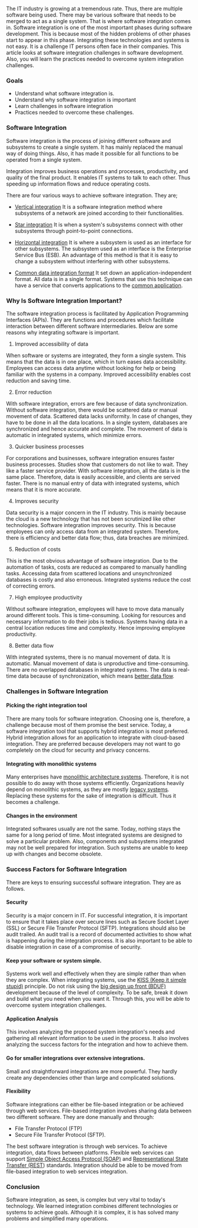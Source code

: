 
The IT industry is growing at a tremendous rate. Thus, there are multiple software being used. There may be various software that needs to be merged to act as a single system. That is where software integration comes in. Software integration is one of the most important phases during software development. This is because most of the hidden problems of other phases start to appear in this phase. Integrating these technologies and systems is not easy. It is a challenge IT persons often face in their companies. This article looks at software integration challenges in software development. Also, you will learn the practices needed to overcome system integration challenges.

### Goals
+ Understand what software integration is.
+ Understand why software integration is important
+ Learn challenges in software integration
+ Practices needed to overcome these challenges.

### Software Integration
Software integration is the process of joining different software and subsystems to create a single system. It has mainly replaced the manual way of doing things. Also, it has made it possible for all functions to be operated from a single system.

Integration improves business operations and processes, productivity, and quality of the final product. It enables IT systems to talk to each other. Thus speeding up information flows and reduce operating costs.

There are four various ways to achieve software integration. They are;

+ [Vertical integration](https://en.wikipedia.org/wiki/Vertical_integration)
It is a software integration method where subsystems of a network are joined according to their functionalities.

+ [Star integration](https://en.wikipedia.org/wiki/System_integration#:~:text=Star%20integration%2C%20also%20known%20as,each%20of%20the%20remaining%20subsystems.&amp;text=This%20allows%20cutting%20the%20costs%20of%20integration%20and%20provides%20extreme%20flexibility.)
It is when a system's subsystems connect with other subsystems through point-to-point connections.

+ [Horizontal integration](https://en.wikipedia.org/wiki/Horizontal_integration#:~:text=Horizontal%20integration%20is%20the%20process,for%20that%20product%20or%20service.)
It is where a subsystem is used as an interface for other subsystems. The subsystem used as an interface is the Enterprise Service Bus (ESB). An advantage of this method is that it is easy to change a subsystem without interfering with other subsystems.

+ [Common data integration format](https://en.wikipedia.org/wiki/System_integration)
It set down an application-independent format. All data is in a single format. Systems that use this technique can have a service that converts applications to the [common application](https://biz-techservices.com/the-importance-of-system-integration-in-businesses/).

### Why Is Software Integration Important?
The software integration process is facilitated by Application Programming Interfaces (APIs). They are functions and procedures which facilitate interaction between different software intermediaries. Below are some reasons why integrating software is important.

1. Improved accessibility of data

When software or systems are integrated, they form a single system. This means that the data is in one place, which in turn eases data accessibility. Employees can access data anytime without looking for help or being familiar with the systems in a company. Improved accessibility enables cost reduction and saving time.

2. Error reduction

With software integration, errors are few because of data synchronization. Without software integration, there would be scattered data or manual movement of data. Scattered data lacks uniformity. In case of changes, they have to be done in all the data locations. In a single system, databases are synchronized and hence accurate and complete. The movement of data is automatic in integrated systems, which minimize errors.

3. Quicker business processes

For corporations and businesses, software integration ensures faster business processes. Studies show that customers do not like to wait. They like a faster service provider. With software integration, all the data is in the same place. Therefore, data is easily accessible, and clients are served faster. There is no manual entry of data with integrated systems, which means that it is more accurate.

4. Improves security

Data security is a major concern in the IT industry. This is mainly because the cloud is a new technology that has not been scrutinized like other technologies. Software integration improves security. This is because employees can only access data from an integrated system. Therefore, there is efficiency and better data flow; thus, data breaches are minimized.

5. Reduction of costs

This is the most obvious advantage of software integration. Due to the automation of tasks, costs are reduced as compared to manually handling tasks. Accessing data from scattered locations and unsynchronized databases is costly and also erroneous. Integrated systems reduce the cost of correcting errors.

7. High employee productivity

Without software integration, employees will have to move data manually around different tools. This is time-consuming. Looking for resources and necessary information to do their jobs is tedious. Systems having data in a central location reduces time and complexity. Hence improving employee productivity.

8. Better data flow

With integrated systems, there is no manual movement of data. It is automatic. Manual movement of data is unproductive and time-consuming. There are no overlapped databases in integrated systems. The data is real-time data because of synchronization, which means [better data flow](https://learn.g2.com/reasons-to-integrate-software).

### Challenges in Software Integration

#### Picking the right integration tool
There are many tools for software integration. Choosing one is, therefore, a challenge because most of them promise the best service. Today, a software integration tool that supports hybrid integration is most preferred. Hybrid integration allows for an application to integrate with cloud-based integration. They are preferred because developers may not want to go completely on the cloud for security and privacy concerns.

#### Integrating with monolithic systems
Many enterprises have [monolithic architecture systems](https://en.wikipedia.org/wiki/Monolithic_system#:~:text=A%20software%20system%20is%20called,than%20containing%20architecturally%20separate%20components.). Therefore, it is not possible to do away with those systems efficiently. Organizations heavily depend on monolithic systems, as they are mostly [legacy systems](https://www.youredi.com/blog/legacy-system-integration). Replacing these systems for the sake of integration is difficult. Thus it becomes a challenge.

#### Changes in the environment
Integrated softwares usually are not the same. Today, nothing stays the same for a long period of time. Most integrated systems are designed to solve a particular problem. Also, components and subsystems integrated may not be well prepared for integration. Such systems are unable to keep up with changes and become obsolete.

### Success Factors for Software Integration
There are keys to ensuring successful software integration. They are as follows.

#### Security
Security is a major concern in IT. For successful integration, it is important to ensure that it takes place over secure lines such as Secure Socket Layer (SSL) or Secure File Transfer Protocol (SFTP). Integrations should also be audit trailed. An audit trail is a record of documented activities to show what is happening during the integration process. It is also important to be able to disable integration in case of a compromise of security.

#### Keep your software or system simple.
Systems work well and effectively when they are simple rather than when they are complex. When integrating systems, use the [KISS (Keep it simple stupid)](https://en.wikipedia.org/wiki/KISS_principle) principle. Do not risk using the [big design up front (BDUF)](https://en.wikipedia.org/wiki/Big_Design_Up_Front) development because of the level of complexity. To be safe, break it down and build what you need when you want it. Through this, you will be able to overcome system integration challenges.

#### Application Analysis
This involves analyzing the proposed system integration&#39;s needs and gathering all relevant information to be used in the process. It also involves analyzing the success factors for the integration and how to achieve them.

#### Go for smaller integrations over extensive integrations.
Small and straightforward integrations are more powerful. They hardly create any dependencies other than large and complicated solutions.

#### Flexibility
Software integrations can either be file-based integration or be achieved through web services. File-based integration involves sharing data between two different software. They are done manually and through:

+ File Transfer Protocol (FTP)
+ Secure File Transfer Protocol (SFTP).

The best software integration is through web services. To achieve integration, data flows between platforms. Flexible web services can support [Simple Object Access Protocol (SOAP)](https://en.wikipedia.org/wiki/SOAP) and [Representational State Transfer (REST](https://en.wikipedia.org/wiki/Representational_state_transfer)) standards. Integration should be able to be moved from file-based integration to web services integration.

### Conclusion
Software integration, as seen, is complex but very vital to today&#39;s technology. We learned integration combines different technologies or systems to achieve goals. Although it is complex, it is has solved many problems and simplified many operations.